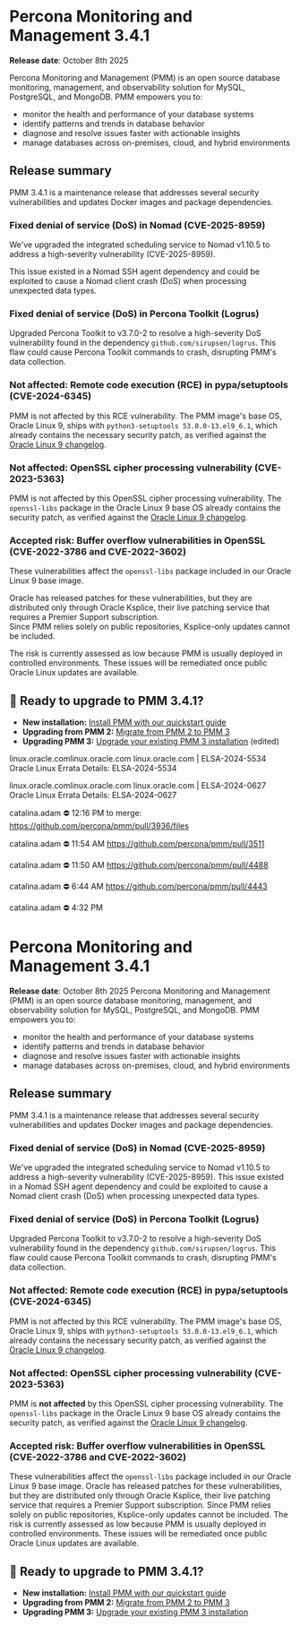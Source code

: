 # Percona Monitoring and Management 3.4.1

**Release date**: October 8th 2025

Percona Monitoring and Management (PMM) is an open source database monitoring, management, and observability solution for MySQL, PostgreSQL, and MongoDB. PMM empowers you to:

- monitor the health and performance of your database systems
- identify patterns and trends in database behavior
- diagnose and resolve issues faster with actionable insights
- manage databases across on-premises, cloud, and hybrid environments

## Release summary

PMM 3.4.1 is a maintenance release that addresses several security vulnerabilities and updates Docker images and package dependencies.

### Fixed denial of service (DoS) in Nomad (CVE-2025-8959)
We've upgraded the integrated scheduling service to Nomad v1.10.5 to address a high-severity vulnerability (CVE-2025-8959). 

This issue existed in a Nomad SSH agent dependency and could be exploited to cause a Nomad client crash (DoS) when processing unexpected data types.

### Fixed denial of service (DoS) in Percona Toolkit (Logrus)
Upgraded Percona Toolkit to v3.7.0-2 to resolve a high-severity DoS vulnerability found in the dependency `github.com/sirupsen/logrus`. This flaw could cause Percona Toolkit commands to crash, disrupting PMM's data collection.

### Not affected: Remote code execution (RCE) in pypa/setuptools (CVE-2024-6345)

PMM is not affected by this RCE vulnerability. The PMM image's base OS, Oracle Linux 9, ships with `python3-setuptools 53.0.0-13.el9_6.1`, which already contains the necessary security patch, as verified against the [Oracle Linux 9 changelog](https://linux.oracle.com/errata/ELSA-2024-5534.html).

### Not affected: OpenSSL cipher processing vulnerability (CVE-2023-5363)
PMM is not affected by this OpenSSL cipher processing vulnerability. The `openssl-libs` package in the Oracle Linux 9 base OS already contains the security patch, as verified against the [Oracle Linux 9 changelog](https://linux.oracle.com/errata/ELSA-2024-0627.html).

### Accepted risk: Buffer overflow vulnerabilities in OpenSSL (CVE-2022-3786 and CVE-2022-3602)

These vulnerabilities affect the `openssl-libs` package included in our Oracle Linux 9 base image.

Oracle has released patches for these vulnerabilities, but they are distributed only through Oracle Ksplice, their live patching service that requires a Premier Support subscription.  
Since PMM relies solely on public repositories, Ksplice-only updates cannot be included.

The risk is currently assessed as low because PMM is usually deployed in controlled environments. These issues will be remediated once public Oracle Linux updates are available.

## 🚀  Ready to upgrade to PMM 3.4.1?

- **New installation:** [Install PMM with our quickstart guide](../quickstart/quickstart.md)
- **Upgrading from PMM 2:** [Migrate from PMM 2 to PMM 3](../pmm-upgrade/migrating_from_pmm_2.md)
- **Upgrading PMM 3:** [Upgrade your existing PMM 3 installation](../pmm-upgrade/index.md) (edited) 

linux.oracle.comlinux.oracle.com
linux.oracle.com | ELSA-2024-5534
Oracle Linux Errata Details: ELSA-2024-5534

linux.oracle.comlinux.oracle.com
linux.oracle.com | ELSA-2024-0627
Oracle Linux Errata Details: ELSA-2024-0627








catalina.adam
:no_entry:  12:16 PM
to merge: https://github.com/percona/pmm/pull/3936/files


catalina.adam
:no_entry:  11:54 AM
https://github.com/percona/pmm/pull/3511


catalina.adam
:no_entry:  11:50 AM
https://github.com/percona/pmm/pull/4488


catalina.adam
:no_entry:  6:44 AM
https://github.com/percona/pmm/pull/4443


catalina.adam
:no_entry:  4:32 PM
# Percona Monitoring and Management 3.4.1
**Release date**: October 8th 2025
Percona Monitoring and Management (PMM) is an open source database monitoring, management, and observability solution for MySQL, PostgreSQL, and MongoDB. PMM empowers you to:
- monitor the health and performance of your database systems
- identify patterns and trends in database behavior
- diagnose and resolve issues faster with actionable insights
- manage databases across on-premises, cloud, and hybrid environments
## Release summary
PMM 3.4.1 is a maintenance release that addresses several security vulnerabilities and updates Docker images and package dependencies.
### Fixed denial of service (DoS) in Nomad (CVE-2025-8959)
We've upgraded the integrated scheduling service to Nomad v1.10.5 to address a high-severity vulnerability (CVE-2025-8959). This issue existed in a Nomad SSH agent dependency and could be exploited to cause a Nomad client crash (DoS) when processing unexpected data types.
### Fixed denial of service (DoS) in Percona Toolkit (Logrus)
Upgraded Percona Toolkit to v3.7.0-2 to resolve a high-severity DoS vulnerability found in the dependency `github.com/sirupsen/logrus`. This flaw could cause Percona Toolkit commands to crash, disrupting PMM's data collection.
### Not affected: Remote code execution (RCE) in pypa/setuptools (CVE-2024-6345)
PMM is not affected by this RCE vulnerability. The PMM image's base OS, Oracle Linux 9, ships with `python3-setuptools 53.0.0-13.el9_6.1`, which already contains the necessary security patch, as verified against the [Oracle Linux 9 changelog](https://linux.oracle.com/errata/ELSA-2024-5534.html).
### Not affected: OpenSSL cipher processing vulnerability (CVE-2023-5363)
PMM is **not affected** by this OpenSSL cipher processing vulnerability. The `openssl-libs` package in the Oracle Linux 9 base OS already contains the security patch, as verified against the [Oracle Linux 9 changelog](https://linux.oracle.com/errata/ELSA-2024-0627.html).
### Accepted risk: Buffer overflow vulnerabilities in OpenSSL (CVE-2022-3786 and CVE-2022-3602)
These vulnerabilities affect the `openssl-libs` package included in our Oracle Linux 9 base image.
Oracle has released patches for these vulnerabilities, but they are distributed only through Oracle Ksplice, their live patching service that requires a Premier Support subscription.  Since PMM relies solely on public repositories, Ksplice-only updates cannot be included.
The risk is currently assessed as low because PMM is usually deployed in controlled environments. These issues will be remediated once public Oracle Linux updates are available.
## :rocket: Ready to upgrade to PMM 3.4.1?
- **New installation:** [Install PMM with our quickstart guide](../quickstart/quickstart.md)
- **Upgrading from PMM 2:** [Migrate from PMM 2 to PMM 3](../pmm-upgrade/migrating_from_pmm_2.md)
- **Upgrading PMM 3:** [Upgrade your existing PMM 3 installation](../pmm-upgrade/index.md)

